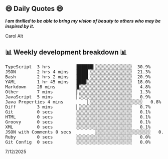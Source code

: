 ## 😄 Daily Quotes 😄

_**I am thrilled to be able to bring my vision of beauty to others who may be inspired by it.**_

Carol Alt



## 📊 Weekly development breakdown 📊

<pre>TypeScript  3 hrs          ██████▍░░░░░░░░░░░░░░  30.9%
JSON        2 hrs 4 mins   ████▍░░░░░░░░░░░░░░░░  21.3%
Bash        2 hrs 2 mins   ████▍░░░░░░░░░░░░░░░░  20.9%
YAML        1 hr 45 mins   ███▊░░░░░░░░░░░░░░░░░  18.0%
Markdown    28 mins        █░░░░░░░░░░░░░░░░░░░░   4.8%
Other       7 mins         ▎░░░░░░░░░░░░░░░░░░░░   1.3%
JavaScript  5 mins         ▏░░░░░░░░░░░░░░░░░░░░   0.9%
Java Properties 4 mins         ▏░░░░░░░░░░░░░░░░░░░░   0.8%
Diff        3 mins         ▏░░░░░░░░░░░░░░░░░░░░   0.7%
Git         0 secs         ░░░░░░░░░░░░░░░░░░░░░   0.1%
HTML        0 secs         ░░░░░░░░░░░░░░░░░░░░░   0.1%
Groovy      0 secs         ░░░░░░░░░░░░░░░░░░░░░   0.1%
XML         0 secs         ░░░░░░░░░░░░░░░░░░░░░   0.1%
JSON with Comments 0 secs         ░░░░░░░░░░░░░░░░░░░░░   0.1%
Ruby        0 secs         ░░░░░░░░░░░░░░░░░░░░░   0.0%
Git Config  0 secs         ░░░░░░░░░░░░░░░░░░░░░   0.0%</pre>

7/12/2025